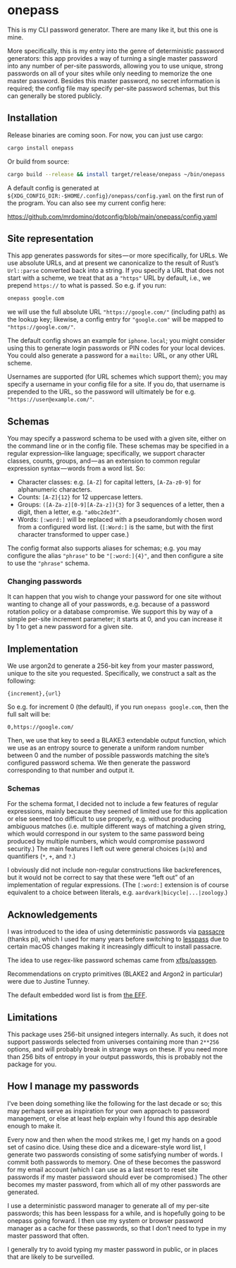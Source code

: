 # onepass

This is my CLI password generator. There are many like it, but this one is mine.

More specifically, this is my entry into the genre of deterministic password
generators: this app provides a way of turning a single master password into
any number of per-site passwords, allowing you to use unique, strong passwords
on all of your sites while only needing to memorize the one master password.
Besides this master password, no secret information is required; the config
file may specify per-site password schemas, but this can generally be stored
publicly.

## Installation

Release binaries are coming soon. For now, you can just use cargo:

```sh
cargo install onepass
```

Or build from source:

```sh
cargo build --release && install target/release/onepass ~/bin/onepass
```

A default config is generated at `${XDG_CONFIG_DIR:-$HOME/.config}/onepass/config.yaml`
on the first run of the program. You can also see my current config here:

<https://github.com/mrdomino/dotconfig/blob/main/onepass/config.yaml>

## Site representation

This app generates passwords for sites — or more specifically, for URLs. We use
absolute URLs, and at present we canonicalize to the result of Rust’s
`Url::parse` converted back into a string. If you specify a URL that does not
start with a scheme, we treat that as a `"https"` URL by default, i.e., we
prepend `https://` to what is passed. So e.g. if you run:

```sh
onepass google.com
```

we will use the full absolute URL `"https://google.com/"` (including path) as
the lookup key; likewise, a config entry for `"google.com"` will be mapped to
`"https://google.com/"`.

The default config shows an example for `iphone.local`; you might consider using
this to generate login passwords or PIN codes for your local devices. You could
also generate a password for a `mailto:` URL, or any other URL scheme.

Usernames are supported (for URL schemes which support them); you may specify a
username in your config file for a site. If you do, that username is prepended
to the URL, so the password will ultimately be for e.g.
`"https://user@example.com/"`.

## Schemas

You may specify a password schema to be used with a given site, either on the
command line or in the config file. These schemas may be specified in a regular
expression–like language; specifically, we support character classes, counts,
groups, and — as an extension to common regular expression syntax — words from a
word list. So:

- Character classes: e.g. `[A-Z]` for capital letters, `[A-Za-z0-9]` for
  alphanumeric characters.
- Counts: `[A-Z]{12}` for 12 uppercase letters.
- Groups: `([A-Za-z][0-9][A-Za-z]){3}` for 3 sequences of a letter, then a
  digit, then a letter, e.g. `"a0bc2de3f"`.
- Words: `[:word:]` will be replaced with a pseudorandomly chosen word from a
  configured word list. (`[:Word:]` is the same, but with the first character
  transformed to upper case.)

The config format also supports aliases for schemas; e.g. you may configure the
alias `"phrase"` to be `"[:word:]{4}"`, and then configure a site to use the
`"phrase"` schema.

### Changing passwords

It can happen that you wish to change your password for one site without wanting
to change all of your passwords, e.g. because of a password rotation policy or a
database compromise. We support this by way of a simple per-site increment
parameter; it starts at 0, and you can increase it by 1 to get a new password
for a given site.

## Implementation

We use argon2d to generate a 256-bit key from your master password, unique to
the site you requested. Specifically, we construct a salt as the following:

```
{increment},{url}
```

So e.g. for increment 0 (the default), if you run `onepass google.com`, then the
full salt will be:

```
0,https://google.com/
```

Then, we use that key to seed a BLAKE3 extendable output function, which we use
as an entropy source to generate a uniform random number between 0 and the
number of possible passwords matching the site’s configured password schema. We
then generate the password corresponding to that number and output it.

### Schemas

For the schema format, I decided not to include a few features of regular
expressions, mainly because they seemed of limited use for this application or
else seemed too difficult to use properly, e.g. without producing ambiguous
matches (i.e. multiple different ways of matching a given string, which would
correspond in our system to the same password being produced by multiple
numbers, which would compromise password security.) The main features I left
out were general choices (`a|b`) and quantifiers (`*`, `+`, and `?`.)

I obviously did not include non-regular constructions like backreferences, but
it would not be correct to say that these were “left out” of an implementation
of regular expressions. (The `[:word:]` extension is of course equivalent to a
choice between literals, e.g. `aardvark|bicycle|...|zoology`.)

## Acknowledgements

I was introduced to the idea of using deterministic passwords via [passacre][0]
(thanks pi), which I used for many years before switching to [lesspass][1] due
to certain macOS changes making it increasingly difficult to install passacre.

The idea to use regex-like password schemas came from [xfbs/passgen][2].

Recommendations on crypto primitives (BLAKE2 and Argon2 in particular) were due
to Justine Tunney.

The default embedded word list is from [the EFF][3].

## Limitations

This package uses 256-bit unsigned integers internally. As such, it does not
support passwords selected from universes containing more than `2**256` options,
and will probably break in strange ways on these. If you need more than 256
bits of entropy in your output passwords, this is probably not the package for
you.

## How I manage my passwords

I’ve been doing something like the following for the last decade or so; this may
perhaps serve as inspiration for your own approach to password management, or
else at least help explain why I found this app desirable enough to make it.

Every now and then when the mood strikes me, I get my hands on a good set of
casino dice. Using these dice and a diceware-style word list, I generate two
passwords consisting of some satisfying number of words. I commit both passwords
to memory. One of these becomes the password for my email account (which I can
use as a last resort to reset site passwords if my master password should ever
be compromised.) The other becomes my master password, from which all of my
other passwords are generated.

I use a deterministic password manager to generate all of my per-site passwords;
this has been lesspass for a while, and is hopefully going to be onepass going
forward. I then use my system or browser password manager as a cache for these
passwords, so that I don’t need to type in my master password that often.

I generally try to avoid typing my master password in public, or in places that
are likely to be surveilled.

[0]: https://github.com/habnabit/passacre
[1]: https://lesspass.com
[2]: https://github.com/xfbs/passgen
[3]: https://www.eff.org/dice
